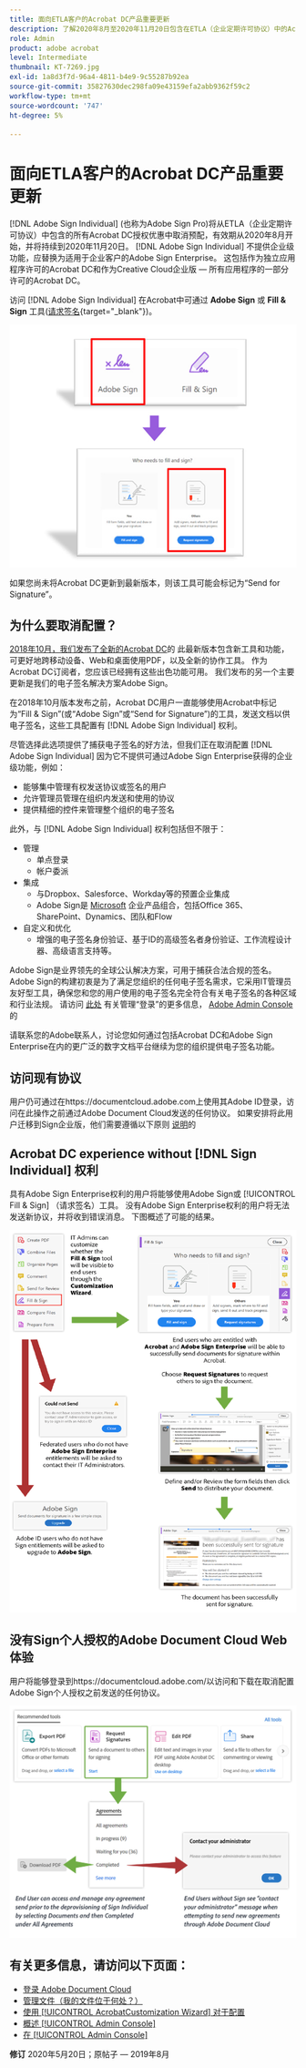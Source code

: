 ```yaml
---
title: 面向ETLA客户的Acrobat DC产品重要更新
description: 了解2020年8月至2020年11月20日包含在ETLA（企业定期许可协议）中的Acrobat DC授权的重要更改
role: Admin
product: adobe acrobat
level: Intermediate
thumbnail: KT-7269.jpg
exl-id: 1a8d3f7d-96a4-4811-b4e9-9c55287b92ea
source-git-commit: 35827630dec298fa09e43159efa2abb9362f59c2
workflow-type: tm+mt
source-wordcount: '747'
ht-degree: 5%

---
```


# 面向ETLA客户的Acrobat DC产品重要更新

[!DNL Adobe Sign Individual] (也称为Adobe Sign Pro)将从ETLA（企业定期许可协议）中包含的所有Acrobat DC授权优惠中取消预配，有效期从2020年8月开始，并将持续到2020年11月20日。 [!DNL Adobe Sign Individual] 不提供企业级功能，应替换为适用于企业客户的Adobe Sign Enterprise。 这包括作为独立应用程序许可的Acrobat DC和作为Creative Cloud企业版 — 所有应用程序的一部分许可的Acrobat DC。

访问 [!DNL Adobe Sign Individual] 在Acrobat中可通过 **Adobe Sign** 或 **Fill &amp; Sign** 工具([请求签名](https://www.adobe.com/acrobat/online/request-signature.html){target=&quot;_blank&quot;})。

![[!DNL Adobe Sign Individual] 在Acrobat DC中访问](../assets/Deploy_SignEntitle1.png)

如果您尚未将Acrobat DC更新到最新版本，则该工具可能会标记为“Send for Signature”。

## 为什么要取消配置？

[2018年10月，我们发布了全新的Acrobat DC](https://news.adobe.com/news/news-details/2018/Adobe-Redefines-What-Is-Possible-With-PDF-With-All-New-Acrobat-DC)的 此最新版本包含新工具和功能，可更好地跨移动设备、Web和桌面使用PDF，以及全新的协作工具。 作为Acrobat DC订阅者，您应该已经拥有这些出色功能可用。 我们发布的另一个主要更新是我们的电子签名解决方案Adobe Sign。

在2018年10月版本发布之前，Acrobat DC用户一直能够使用Acrobat中标记为“Fill &amp; Sign”(或“Adobe Sign”或“Send for Signature”)的工具，发送文档以供电子签名，这些工具配置有 [!DNL Adobe Sign Individual] 权利。

尽管选择此选项提供了捕获电子签名的好方法，但我们正在取消配置 [!DNL Adobe Sign Individual] 因为它不提供可通过Adobe Sign Enterprise获得的企业级功能，例如：

* 能够集中管理有权发送协议或签名的用户
* 允许管理员管理在组织内发送和使用的协议
* 提供精细的控件来管理整个组织的电子签名

此外，与 [!DNL Adobe Sign Individual] 权利包括但不限于：

* 管理
   * 单点登录
   * 帐户委派
* 集成
   * 与Dropbox、Salesforce、Workday等的预置企业集成
   * Adobe Sign是 [Microsoft](https://acrobat.adobe.com/us/en/business/integrations/microsoft.html) 企业产品组合，包括Office 365、SharePoint、Dynamics、团队和Flow
* 自定义和优化
   * 增强的电子签名身份验证、基于ID的高级签名者身份验证、工作流程设计器、高级语言支持等。

Adobe Sign是业界领先的全球公认解决方案，可用于捕获合法合规的签名。 Adobe Sign的构建初衷是为了满足您组织的任何电子签名需求，它采用IT管理员友好型工具，确保您和您的用户使用的电子签名完全符合有关电子签名的各种区域和行业法规。 请访问 [此处](https://helpx.adobe.com/cn/enterprise/using/verify-domain-ownership.html) 有关管理“登录”的更多信息， [Adobe Admin Console](https://helpx.adobe.com/cn/enterprise/using/admin-console.html)的

请联系您的Adobe联系人，讨论您如何通过包括Acrobat DC和Adobe Sign Enterprise在内的更广泛的数字文档平台继续为您的组织提供电子签名功能。

## 访问现有协议

用户仍可通过在https://documentcloud.adobe.com上使用其Adobe ID登录，访问在此操作之前通过Adobe Document Cloud发送的任何协议。 如果安排将此用户迁移到Sign企业版，他们需要遵循以下原则 [说明](https://helpx.adobe.com/cn/sign/kb/how-to-download-signed-documents---adobe-sign.html)的

## Acrobat DC experience without [!DNL Sign Individual] 权利

具有Adobe Sign Enterprise权利的用户将能够使用Adobe Sign或 [!UICONTROL Fill &amp; Sign] （请求签名）工具。
没有Adobe Sign Enterprise权利的用户将无法发送新协议，并将收到错误消息。 下图概述了可能的结果。

![有关Acrobat DC体验的错误消息](../assets/Deploy_SignEntitle2.png)

## 没有Sign个人授权的Adobe Document Cloud Web体验

用户将能够登录到https://documentcloud.adobe.com/以访问和下载在取消配置Adobe Sign个人授权之前发送的任何协议。

![有关Document CloudWeb体验的错误消息](../assets/Deploy_SignEntitle3.png)

## 有关更多信息，请访问以下页面：

* [登录 Adobe Document Cloud](https://helpx.adobe.com/document-cloud/help/sign-in.html)
* [管理文件（我的文件位于何处？）](https://helpx.adobe.com/document-cloud/help/manage-files.html)
* [使用 [!UICONTROL AcrobatCustomization Wizard] 对于配置](https://www.adobe.com/devnet-docs/acrobatetk/tools/Wizard/WizardDC/index.html)
* [概述 [!UICONTROL Admin Console]](https://helpx.adobe.com/enterprise/using/admin-console.html)
* [在 [!UICONTROL Admin Console]](https://helpx.adobe.com/enterprise/using/adobe-sign-for-enterprise.html)

**修订** 2020年5月20日；原帖子 — 2019年8月
